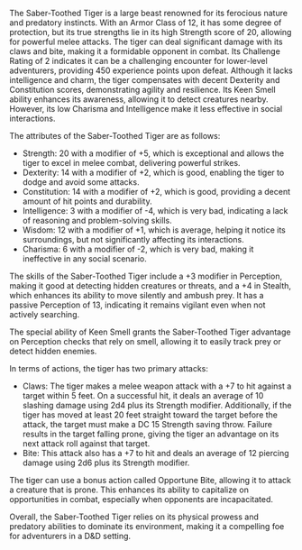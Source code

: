 The Saber-Toothed Tiger is a large beast renowned for its ferocious nature and predatory instincts. With an Armor Class of 12, it has some degree of protection, but its true strengths lie in its high Strength score of 20, allowing for powerful melee attacks. The tiger can deal significant damage with its claws and bite, making it a formidable opponent in combat. Its Challenge Rating of 2 indicates it can be a challenging encounter for lower-level adventurers, providing 450 experience points upon defeat. Although it lacks intelligence and charm, the tiger compensates with decent Dexterity and Constitution scores, demonstrating agility and resilience. Its Keen Smell ability enhances its awareness, allowing it to detect creatures nearby. However, its low Charisma and Intelligence make it less effective in social interactions.

The attributes of the Saber-Toothed Tiger are as follows: 
- Strength: 20 with a modifier of +5, which is exceptional and allows the tiger to excel in melee combat, delivering powerful strikes.
- Dexterity: 14 with a modifier of +2, which is good, enabling the tiger to dodge and avoid some attacks.
- Constitution: 14 with a modifier of +2, which is good, providing a decent amount of hit points and durability.
- Intelligence: 3 with a modifier of -4, which is very bad, indicating a lack of reasoning and problem-solving skills.
- Wisdom: 12 with a modifier of +1, which is average, helping it notice its surroundings, but not significantly affecting its interactions.
- Charisma: 6 with a modifier of -2, which is very bad, making it ineffective in any social scenario.

The skills of the Saber-Toothed Tiger include a +3 modifier in Perception, making it good at detecting hidden creatures or threats, and a +4 in Stealth, which enhances its ability to move silently and ambush prey. It has a passive Perception of 13, indicating it remains vigilant even when not actively searching.

The special ability of Keen Smell grants the Saber-Toothed Tiger advantage on Perception checks that rely on smell, allowing it to easily track prey or detect hidden enemies.

In terms of actions, the tiger has two primary attacks:
- Claws: The tiger makes a melee weapon attack with a +7 to hit against a target within 5 feet. On a successful hit, it deals an average of 10 slashing damage using 2d4 plus its Strength modifier. Additionally, if the tiger has moved at least 20 feet straight toward the target before the attack, the target must make a DC 15 Strength saving throw. Failure results in the target falling prone, giving the tiger an advantage on its next attack roll against that target.
- Bite: This attack also has a +7 to hit and deals an average of 12 piercing damage using 2d6 plus its Strength modifier.

The tiger can use a bonus action called Opportune Bite, allowing it to attack a creature that is prone. This enhances its ability to capitalize on opportunities in combat, especially when opponents are incapacitated.

Overall, the Saber-Toothed Tiger relies on its physical prowess and predatory abilities to dominate its environment, making it a compelling foe for adventurers in a D&D setting.